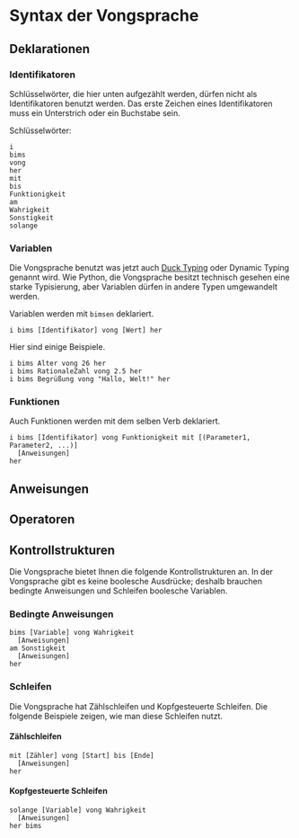 # Syntax der Vongsprache

## Deklarationen

### Identifikatoren

Schlüsselwörter, die hier unten aufgezählt werden, dürfen nicht als Identifikatoren benutzt werden. Das erste Zeichen eines Identifikatoren muss ein Unterstrich oder ein Buchstabe sein.

Schlüsselwörter:
```
i
bims
vong
her
mit
bis
Funktionigkeit
am
Wahrigkeit
Sonstigkeit
solange
```

### Variablen

Die Vongsprache benutzt was jetzt auch [Duck Typing](https://de.wikipedia.org/wiki/Duck-Typing) oder Dynamic Typing genannt wird. Wie Python, die Vongsprache besitzt technisch gesehen eine starke Typisierung, aber Variablen dürfen in andere Typen umgewandelt werden.

Variablen werden mit `bimsen` deklariert.

```
i bims [Identifikator] vong [Wert] her
```

Hier sind einige Beispiele.

```
i bims Alter vong 26 her
i bims RationaleZahl vong 2.5 her
i bims Begrüßung vong "Hallo, Welt!" her
```

### Funktionen

Auch Funktionen werden mit dem selben Verb deklariert.

```
i bims [Identifikator] vong Funktionigkeit mit [(Parameter1, Parameter2, ...)]
  [Anweisungen]
her
```

## Anweisungen

## Operatoren

## Kontrollstrukturen

Die Vongsprache bietet Ihnen die folgende Kontrollstrukturen an. In der Vongsprache gibt es keine boolesche Ausdrücke; deshalb brauchen bedingte Anweisungen und Schleifen boolesche Variablen.

### Bedingte Anweisungen

```
bims [Variable] vong Wahrigkeit
  [Anweisungen]
am Sonstigkeit
  [Anweisungen]
her
```

### Schleifen

Die Vongsprache hat Zählschleifen und Kopfgesteuerte Schleifen. Die folgende Beispiele zeigen, wie man diese Schleifen nutzt.

#### Zählschleifen

```
mit [Zähler] vong [Start] bis [Ende]
  [Anweisungen]
her
```

#### Kopfgesteuerte Schleifen

```
solange [Variable] vong Wahrigkeit
  [Anweisungen]
her bims
```
